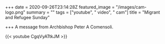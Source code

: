 +++
date = 2020-09-26T23:14:28Z
featured_image = "/images/cam-logo.png"
summary = ""
tags = ["youtube", " video", " cam"]
title = "Migrant and Refugee Sunday"

+++
A message from Archbishop Peter A Comensoli.

{{< youtube CgqVyATtkJM >}}
